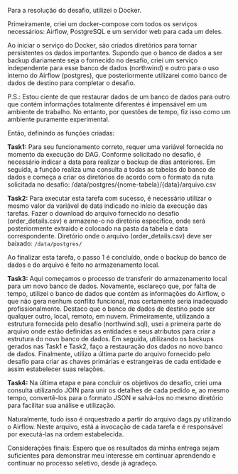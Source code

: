
Para a resolução do desafio, utilizei o Docker.

Primeiramente, criei um docker-compose com todos os serviços necessários: Airflow, PostgreSQL e um servidor web para cada um deles.

Ao iniciar o serviço do Docker, são criados diretórios para tornar persistentes os dados importantes. Supondo que o banco de dados a ser backup diariamente seja o fornecido no desafio, criei um serviço independente para esse banco de dados (northwind) e outro para o uso interno do Airflow (postgres), que posteriormente utilizarei como banco de dados de destino para completar o desafio.

P.S.: Estou ciente de que restaurar dados de um banco de dados para outro que contém informações totalmente diferentes é impensável em um ambiente de trabalho. No entanto, por questões de tempo, fiz isso como um ambiente puramente experimental.

Então, definindo as funções criadas:

**Task1:**
Para seu funcionamento correto, requer uma variável fornecida no momento da execução do DAG. Conforme solicitado no desafio, é necessário indicar a data para realizar o backup de dias anteriores. Em seguida, a função realiza uma consulta a todas as tabelas do banco de dados e começa a criar os diretórios de acordo com o formato da ruta solicitada no desafio:
/data/postgres/{nome-tabela}/{data}/arquivo.csv

**Task2:**
Para executar esta tarefa com sucesso, é necessário utilizar o mesmo valor da variável de data indicado no início da execução das tarefas. Fazer o download do arquivo fornecido no desafio (order_details.csv) e armazene-o no diretório específico, onde será posteriormente extraído e colocado na pasta da tabela e data correspondente.
Diretório onde o arquivo (order_details.csv) deve ser baixado: `/data/postgres/`

Ao finalizar esta tarefa, o passo 1 é concluído, onde o backup do banco de dados e do arquivo é feito no armazenamento local.

**Task3:**
Aqui começamos o processo de transferir do armazenamento local para um novo banco de dados. Novamente, esclareço que, por falta de tempo, utilizei o banco de dados que contém as informações do Airflow, o que não gera nenhum conflito funcional, mas certamente seria inadequado profissionalmente. Destaco que o banco de dados de destino pode ser qualquer outro, local, remoto, em nuvem.
Primeiramente, utilizando a estrutura fornecida pelo desafio (northwind.sql), usei a primeira parte do arquivo onde estão definidas as entidades e seus atributos para criar a estrutura do novo banco de dados. Em seguida, utilizando os backups gerados nas Task1 e Task2, faço a restauração dos dados no novo banco de dados. Finalmente, utilizo a última parte do arquivo fornecido pelo desafio para criar as chaves primárias e estrangeiras de cada entidade e assim estabelecer suas relações.

**Task4:**
Na última etapa e para concluir os objetivos do desafio, criei uma consulta utilizando JOIN para unir os detalhes de cada pedido e, ao mesmo tempo, convertê-los para o formato JSON e salvá-los no mesmo diretório para facilitar sua análise e utilização.

Naturalmente, tudo isso é orquestrado a partir do arquivo dags.py utilizando o Airflow. Neste arquivo, está a invocação de cada tarefa e é responsável por executá-las na ordem estabelecida.

Considerações finais: Espero que os resultados da minha entrega sejam suficientes para demonstrar meu interesse em continuar aprendendo e continuar no processo seletivo, desde já agradeço.
